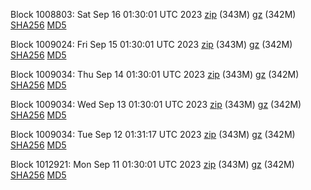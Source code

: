 Block 1008803: Sat Sep 16 01:30:01 UTC 2023 [zip](https://files.01coin.io/mainnet/2023-09-16/bootstrap.dat.zip) (343M) [gz](https://files.01coin.io/mainnet/2023-09-16/bootstrap.dat.tar.gz) (342M) [SHA256](https://files.01coin.io/mainnet/2023-09-16/sha256.txt) [MD5](https://files.01coin.io/mainnet/2023-09-16/md5.txt)

Block 1009024: Fri Sep 15 01:30:01 UTC 2023 [zip](https://files.01coin.io/mainnet/2023-09-15/bootstrap.dat.zip) (343M) [gz](https://files.01coin.io/mainnet/2023-09-15/bootstrap.dat.tar.gz) (342M) [SHA256](https://files.01coin.io/mainnet/2023-09-15/sha256.txt) [MD5](https://files.01coin.io/mainnet/2023-09-15/md5.txt)

Block 1009034: Thu Sep 14 01:30:01 UTC 2023 [zip](https://files.01coin.io/mainnet/2023-09-14/bootstrap.dat.zip) (343M) [gz](https://files.01coin.io/mainnet/2023-09-14/bootstrap.dat.tar.gz) (342M) [SHA256](https://files.01coin.io/mainnet/2023-09-14/sha256.txt) [MD5](https://files.01coin.io/mainnet/2023-09-14/md5.txt)

Block 1009034: Wed Sep 13 01:30:01 UTC 2023 [zip](https://files.01coin.io/mainnet/2023-09-13/bootstrap.dat.zip) (343M) [gz](https://files.01coin.io/mainnet/2023-09-13/bootstrap.dat.tar.gz) (342M) [SHA256](https://files.01coin.io/mainnet/2023-09-13/sha256.txt) [MD5](https://files.01coin.io/mainnet/2023-09-13/md5.txt)

Block 1009034: Tue Sep 12 01:31:17 UTC 2023 [zip](https://files.01coin.io/mainnet/2023-09-12/bootstrap.dat.zip) (343M) [gz](https://files.01coin.io/mainnet/2023-09-12/bootstrap.dat.tar.gz) (342M) [SHA256](https://files.01coin.io/mainnet/2023-09-12/sha256.txt) [MD5](https://files.01coin.io/mainnet/2023-09-12/md5.txt)

Block 1012921: Mon Sep 11 01:30:01 UTC 2023 [zip](https://files.01coin.io/mainnet/2023-09-11/bootstrap.dat.zip) (343M) [gz](https://files.01coin.io/mainnet/2023-09-11/bootstrap.dat.tar.gz) (342M) [SHA256](https://files.01coin.io/mainnet/2023-09-11/sha256.txt) [MD5](https://files.01coin.io/mainnet/2023-09-11/md5.txt)
